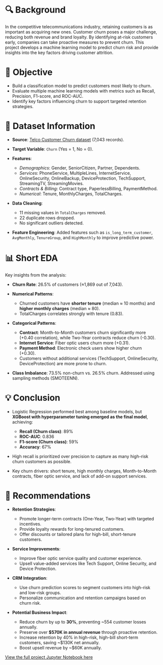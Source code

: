 # 🔍 Background

In the competitive telecommunications industry, retaining customers is as important as acquiring new ones. Customer churn poses a major challenge, reducing both revenue and brand loyalty. By identifying at-risk customers early, companies can take proactive measures to prevent churn. This project develops a machine learning model to predict churn risk and provide insights into the key factors driving customer attrition.

# 📌 Objective

* Build a classification model to predict customers most likely to churn.
* Evaluate multiple machine learning models with metrics such as Recall, Precision, F1-score, and ROC-AUC.
* Identify key factors influencing churn to support targeted retention strategies.

# 📂 Dataset Information

* **Source**: [Telco Customer Churn dataset](https://raw.githubusercontent.com/azizp128/data-science-projects/refs/heads/main/telco-customer-churn-prediction/telecom_customers_churn.csv) (7,043 records).
* **Target Variable**: `Churn` (Yes = 1, No = 0).
* **Features**:

  * *Demographics*: Gender, SeniorCitizen, Partner, Dependents.
  * *Services*: PhoneService, MultipleLines, InternetService, OnlineSecurity, OnlineBackup, DeviceProtection, TechSupport, StreamingTV, StreamingMovies.
  * *Contracts & Billing*: Contract type, PaperlessBilling, PaymentMethod.
  * *Numerical*: Tenure, MonthlyCharges, TotalCharges.
* **Data Cleaning**:

  * 11 missing values in `TotalCharges` removed.
  * 22 duplicate rows dropped.
  * No significant outliers detected.
* **Feature Engineering**: Added features such as `is_long_term_customer`, `AvgMonthly`, `TenureGroup`, and `HighMonthly` to improve predictive power.

# 📊 Short EDA

Key insights from the analysis:

* **Churn Rate**: 26.5% of customers (≈1,869 out of 7,043).
* **Numerical Patterns**:

  * Churned customers have **shorter tenure** (median ≈ 10 months) and **higher monthly charges** (median ≈ 80).
  * TotalCharges correlates strongly with tenure (0.83).
* **Categorical Patterns**:

  * **Contract**: Month-to-Month customers churn significantly more (+0.40 correlation), while Two-Year contracts reduce churn (-0.30).
  * **Internet Service**: Fiber optic users churn more (+0.31).
  * **Payment Method**: Electronic check users show higher churn (+0.30).
  * Customers without additional services (TechSupport, OnlineSecurity, DeviceProtection) are more prone to churn.
* **Class Imbalance**: 73.5% non-churn vs. 26.5% churn. Addressed using sampling methods (SMOTEENN).

# 💡 Conclusion

* Logistic Regression performed best among baseline models, but **XGBoost with hyperparameter tuning emerged as the final model**, achieving:

  * **Recall (Churn class)**: 89%
  * **ROC-AUC**: 0.836
  * **F1-score (Churn class)**: 59%
  * **Accuracy**: 67%
* High recall is prioritized over precision to capture as many high-risk churn customers as possible.
* Key churn drivers: short tenure, high monthly charges, Month-to-Month contracts, fiber optic service, and lack of add-on support services.

# 🎯 Recommendations

* **Retention Strategies**:

  * Promote longer-term contracts (One-Year, Two-Year) with targeted incentives.
  * Provide loyalty rewards for long-tenured customers.
  * Offer discounts or tailored plans for high-bill, short-tenure customers.
* **Service Improvements**:

  * Improve fiber optic service quality and customer experience.
  * Upsell value-added services like Tech Support, Online Security, and Device Protection.
* **CRM Integration**:

  * Use churn prediction scores to segment customers into high-risk and low-risk groups.
  * Personalize communication and retention campaigns based on churn risk.
* **Potential Business Impact**:

  * Reduce churn by up to **30%**, preventing \~554 customer losses annually.
  * Preserve over **\$570K in annual revenue** through proactive retention.
  * Increase retention by 40% in high-risk, high-bill short-term customers, saving \~\$130K net annually.
  * Boost upsell revenue by \~\$60K annually.

[View the full project Jupyter Notebook here](https://github.com/azizp128/data-science-projects/blob/main/telco-customer-churn-prediction/notebook.ipynb)
